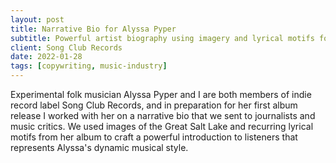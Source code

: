 ```yaml
---
layout: post
title: Narrative Bio for Alyssa Pyper
subtitle: Powerful artist biography using imagery and lyrical motifs for experimental folk musician's debut album
client: Song Club Records
date: 2022-01-28
tags: [copywriting, music-industry]
---
```


Experimental folk musician Alyssa Pyper and I are both members of indie record label Song Club Records, and in preparation for her first album release I worked with her on a narrative bio that we sent to journalists and music critics. We used images of the Great Salt Lake and recurring lyrical motifs from her album to craft a powerful introduction to listeners that represents Alyssa's dynamic musical style.
